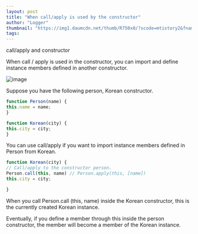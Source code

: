 ```yaml
---
layout: post
title: "When call/apply is used by the constructor"
author: "Logger"
thumbnail: "https://img1.daumcdn.net/thumb/R750x0/?scode=mtistory2&fname=https%3A%2F%2Ft1.daumcdn.net%2Fcfile%2Ftistory%2F2105493B569487612D"
tags: 
---
```



call/apply and constructor

When call / apply is used in the constructor, you can import and define instance members defined in another constructor.

![image](https://t1.daumcdn.net/cfile/tistory/2105493B569487612D)

Suppose you have the following person, Korean constructor.

```js
function Person(name) {
this.name = name;
}

function Korean(city) {
this.city = city;
}
```

You can use call/apply if you want to import instance members defined in Person from Korean.

```js
function Korean(city) {
// Call/apply to the constructor person.
Person.call(this, name) // Person.apply(this, [name])
this.city = city;

}
```

When you call Person.call (this, name) inside the Korean constructor, this is the currently created Korean instance.

Eventually, if you define a member through this inside the person constructor, the member will become a member of the Korean instance.
